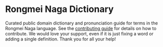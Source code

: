 
# Rongmei Naga Dictionary

Curated public domain dictionary and pronunciation guide for terms in the Rongmei Naga language. See the [contributing guide](https://github.com/drumworkteam/term/blob/make/.github/contributing.md) for details on how to contribute. We would love your support, even if it is just fixing a word or adding a single definition. Thank you for all your help!